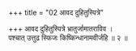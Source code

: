 +++
title = "02 आवद दुहितुस्पित्रे"

+++
आवद दुहितुस्पित्रे भ्रातुर्जामातराविव ।  
पश्चात् उत्तुढ स्फिजः किष्किन्धानामवीर्जहि ॥ २ ॥